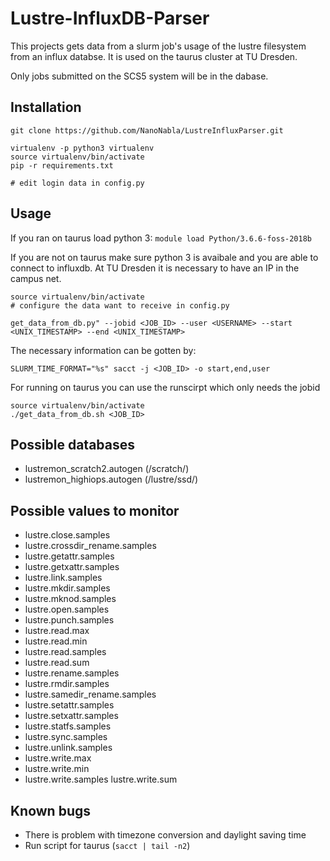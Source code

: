 # Lustre-InfluxDB-Parser

This projects gets data from a slurm job's usage of the lustre filesystem from an influx databse. It is used on the taurus cluster at TU Dresden.

Only jobs submitted on the SCS5 system will be in the dabase.

## Installation

```
git clone https://github.com/NanoNabla/LustreInfluxParser.git

virtualenv -p python3 virtualenv
source virtualenv/bin/activate
pip -r requirements.txt

# edit login data in config.py
```

## Usage
If you ran on taurus load python 3:
```module load Python/3.6.6-foss-2018b ```

If you are not on taurus make sure python 3 is avaibale and you are able to connect to influxdb. At TU Dresden it is necessary to have an IP in the campus net.


```
source virtualenv/bin/activate
# configure the data want to receive in config.py

get_data_from_db.py" --jobid <JOB_ID> --user <USERNAME> --start <UNIX_TIMESTAMP> --end <UNIX_TIMESTAMP>
```
The necessary information can be gotten by:

```SLURM_TIME_FORMAT="%s" sacct -j <JOB_ID> -o start,end,user```

For running on taurus you can use the runscirpt which only needs the jobid

```
source virtualenv/bin/activate
./get_data_from_db.sh <JOB_ID>
```

## Possible databases
- lustremon_scratch2.autogen  (/scratch/)
- lustremon_highiops.autogen (/lustre/ssd/)

## Possible values to monitor
- lustre.close.samples
- lustre.crossdir_rename.samples
- lustre.getattr.samples
- lustre.getxattr.samples
- lustre.link.samples
- lustre.mkdir.samples
- lustre.mknod.samples
- lustre.open.samples
- lustre.punch.samples
- lustre.read.max
- lustre.read.min
- lustre.read.samples
- lustre.read.sum
- lustre.rename.samples
- lustre.rmdir.samples
- lustre.samedir_rename.samples
- lustre.setattr.samples
- lustre.setxattr.samples
- lustre.statfs.samples
- lustre.sync.samples
- lustre.unlink.samples
- lustre.write.max
- lustre.write.min
- lustre.write.samples
lustre.write.sum

## Known bugs
- There is problem with timezone conversion and daylight saving time
- Run script for taurus (```sacct | tail -n2```)
